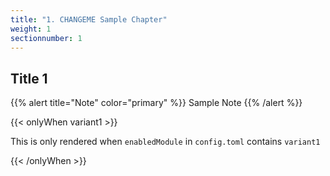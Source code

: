 ```yaml
---
title: "1. CHANGEME Sample Chapter"
weight: 1
sectionnumber: 1
---
```


## Title 1

{{% alert title="Note" color="primary" %}}
Sample Note
{{% /alert %}}

{{< onlyWhen variant1 >}}

This is only rendered when `enabledModule` in `config.toml` contains `variant1`

{{< /onlyWhen >}}
